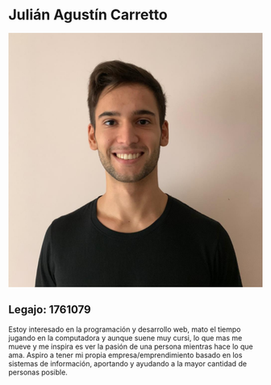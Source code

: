  # Julián Agustín Carretto

![Foto de perfil](https://github.com/pdepmartestm/me-presento-Julian200045/blob/main/profile-pic.jpg)

## Legajo: 1761079


Estoy interesado en la programación y desarrollo web, mato el tiempo jugando en la computadora y aunque suene muy cursi, lo que mas me mueve y me inspira es ver la pasión de una persona mientras hace lo que ama.
Aspiro a tener mi propia empresa/emprendimiento basado en los sistemas de información, aportando y ayudando a la mayor cantidad de personas posible.
